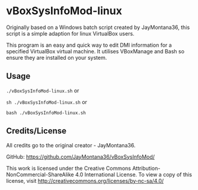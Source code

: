 # vBoxSysInfoMod-linux
Originally based on a Windows batch script created by JayMontana36, this script is a simple adaption
for linux VirtualBox users.

This program is an easy and quick way to edit DMI information for a specified VirtualBox virtual machine.
It utilises VBoxManage and Bash so ensure they are installed on your system.

## Usage
`./vBoxSysInfoMod-linux.sh` or

`sh ./vBoxSysInfoMod-linux.sh` or

`bash ./vBoxSysInfoMod-linux.sh`

## Credits/License
All credits go to the original creator - JayMontana36.

GitHub: https://github.com/JayMontana36/vBoxSysInfoMod/

This work is licensed under the Creative Commons Attribution-NonCommercial-ShareAlike 4.0 International License. 
To view a copy of this license, visit http://creativecommons.org/licenses/by-nc-sa/4.0/
